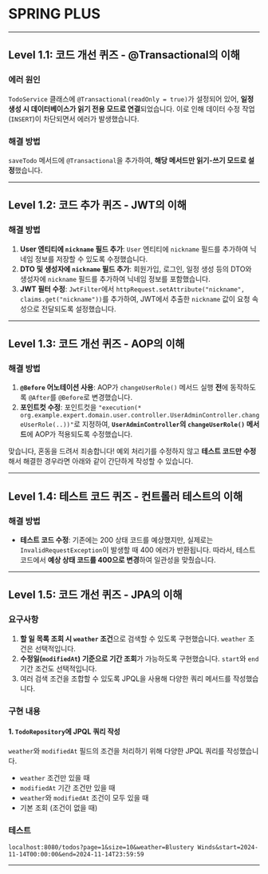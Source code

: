 # SPRING PLUS

---

## Level 1.1: 코드 개선 퀴즈 - @Transactional의 이해

### 에러 원인
`TodoService` 클래스에 `@Transactional(readOnly = true)`가 설정되어 있어, **일정 생성 시 데이터베이스가 읽기 전용 모드로 연결**되었습니다. 이로 인해 데이터 수정 작업(`INSERT`)이 차단되면서 에러가 발생했습니다.

### 해결 방법
`saveTodo` 메서드에 `@Transactional`을 추가하여, **해당 메서드만 읽기-쓰기 모드로 설정**했습니다.

---

## Level 1.2: 코드 추가 퀴즈 - JWT의 이해

### 해결 방법
1. **User 엔티티에 `nickname` 필드 추가**: `User` 엔티티에 `nickname` 필드를 추가하여 닉네임 정보를 저장할 수 있도록 수정했습니다.
2. **DTO 및 생성자에 `nickname` 필드 추가**: 회원가입, 로그인, 일정 생성 등의 DTO와 생성자에 `nickname` 필드를 추가하여 닉네임 정보를 포함했습니다.
3. **JWT 필터 수정**: `JwtFilter`에서 `httpRequest.setAttribute("nickname", claims.get("nickname"))`를 추가하여, JWT에서 추출한 `nickname` 값이 요청 속성으로 전달되도록 설정했습니다.

---

## Level 1.3: 코드 개선 퀴즈 - AOP의 이해

### 해결 방법
1. **`@Before` 어노테이션 사용**: AOP가 `changeUserRole()` 메서드 실행 **전**에 동작하도록 `@After`를 `@Before`로 변경했습니다.
2. **포인트컷 수정**: 포인트컷을 `"execution(* org.example.expert.domain.user.controller.UserAdminController.changeUserRole(..))"`로 지정하여, **`UserAdminController`의 `changeUserRole()` 메서드**에 AOP가 적용되도록 수정했습니다.

맞습니다, 혼동을 드려서 죄송합니다! 예외 처리기를 수정하지 않고 **테스트 코드만 수정**해서 해결한 경우라면 아래와 같이 간단하게 작성할 수 있습니다.

---

## Level 1.4: 테스트 코드 퀴즈 - 컨트롤러 테스트의 이해

### 해결 방법
- **테스트 코드 수정**: 기존에는 200 상태 코드를 예상했지만, 실제로는 `InvalidRequestException`이 발생할 때 400 에러가 반환됩니다. 따라서, 테스트 코드에서 **예상 상태 코드를 400으로 변경**하여 일관성을 맞췄습니다.

---

## Level 1.5: 코드 개선 퀴즈 - JPA의 이해

### 요구사항
1. **할 일 목록 조회 시 `weather` 조건**으로 검색할 수 있도록 구현했습니다. `weather` 조건은 선택적입니다.
2. **수정일(`modifiedAt`) 기준으로 기간 조회**가 가능하도록 구현했습니다. `start`와 `end` 기간 조건도 선택적입니다.
3. 여러 검색 조건을 조합할 수 있도록 JPQL을 사용해 다양한 쿼리 메서드를 작성했습니다.

### 구현 내용

#### 1. `TodoRepository`에 JPQL 쿼리 작성
`weather`와 `modifiedAt` 필드의 조건을 처리하기 위해 다양한 JPQL 쿼리를 작성했습니다.

- `weather` 조건만 있을 때
- `modifiedAt` 기간 조건만 있을 때
- `weather`와 `modifiedAt` 조건이 모두 있을 때
- 기본 조회 (조건이 없을 때)

### 테스트
```
localhost:8080/todos?page=1&size=10&weather=Blustery Winds&start=2024-11-14T00:00:00&end=2024-11-14T23:59:59
```
---
